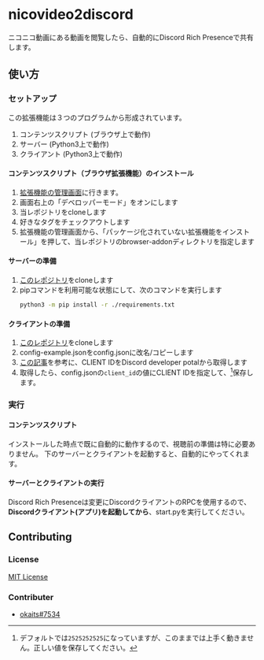 # nicovideo2discord
ニコニコ動画にある動画を閲覧したら、自動的にDiscord Rich Presenceで共有します。

## 使い方
### セットアップ
この拡張機能は３つのプログラムから形成されています。
1. コンテンツスクリプト (ブラウザ上で動作)
2. サーバー (Python3上で動作)
3. クライアント (Python3上で動作)

#### コンテンツスクリプト（ブラウザ拡張機能）のインストール
1. [拡張機能の管理画面](chrome://extensions/)に行きます。
2. 画面右上の「デベロッパーモード」をオンにします
3. 当レポジトリをcloneします
4. 好きなタグをチェックアウトします
5. 拡張機能の管理画面から、「パッケージ化されていない拡張機能をインストール」を押して、当レポジトリのbrowser-addonディレクトリを指定します

#### サーバーの準備
1. [このレポジトリ](https://github.com/okaits/nicovideo2discord)をcloneします
2. pipコマンドを利用可能な状態にして、次のコマンドを実行します
   ```bash
   python3 -m pip install -r ./requirements.txt
   ```

#### クライアントの準備
1. [このレポジトリ](https://github.com/okaits/nicovideo2discord)をcloneします
2. config-example.jsonをconfig.jsonに改名/コピーします
3. [この記事](https://qiita.com/masayoshi4649/items/46fdb744cb8255f5eb98)を参考に、CLIENT IDをDiscord developer potalから取得します
4. 取得したら、config.jsonの`client_id`の値にCLIENT IDを指定して、[^1]保存します。

### 実行
#### コンテンツスクリプト
インストールした時点で既に自動的に動作するので、視聴前の準備は特に必要ありません。
下のサーバーとクライアントを起動すると、自動的にやってくれます。

#### サーバーとクライアントの実行
Discord Rich Presenceは変更にDiscordクライアントのRPCを使用するので、**Discordクライアント(アプリ)を起動してから**、start.pyを実行してください。

## Contributing

### License
[MIT License](LICENSE.md)
### Contributer
* [okaits#7534](https://info.okaits7534.mydns.jp)

[^1]: デフォルトでは`2525252525`になっていますが、このままでは上手く動きません。正しい値を保存してください。